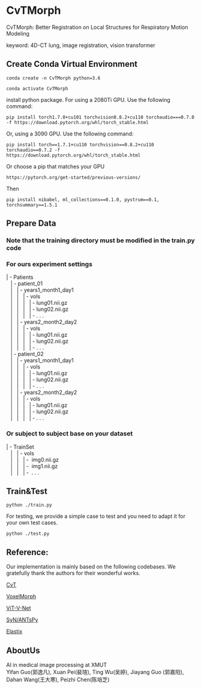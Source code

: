 # CvTMorph
CvTMorph: Better Registration on Local Structures for Respiratory Motion Modeling

keyword: 4D-CT lung, image registration, vision transformer

## Create Conda Virtual Environment
```
conda create -n CvTMorph python=3.6 
```
```
conda activate CvTMorph
```

install python package.
For using a 2080Ti GPU. Use the following command:
```
pip install torch1.7.0+cu101 torchvision0.8.2+cu110 torchaudio===0.7.0 -f https://download.pytorch.org/whl/torch_stable.html
```
Or, using a 3090 GPU. Use the following command:
```
pip install torch==1.7.1+cu110 torchvision==0.8.2+cu110 torchaudio==0.7.2 -f https://download.pytorch.org/whl/torch_stable.html
```
Or choose a pip that matches your GPU
```
https://pytorch.org/get-started/previous-versions/
```
Then
```
pip install nibabel, ml_collections==0.1.0, pystrum==0.1, torchsummary==1.5.1
```
## Prepare Data
### Note that the training directory must be modified in the train.py code
### For ours experiment settings
|&nbsp;-&nbsp;Patients   
&nbsp;&nbsp;&nbsp;|&nbsp;-&nbsp;patient_01    
&nbsp;&nbsp;&nbsp;|&nbsp;&nbsp;&nbsp;|&nbsp;-&nbsp;years1_month1_day1    
&nbsp;&nbsp;&nbsp;|&nbsp;&nbsp;&nbsp;|&nbsp;&nbsp;&nbsp;|&nbsp;-&nbsp;vols    
&nbsp;&nbsp;&nbsp;|&nbsp;&nbsp;&nbsp;|&nbsp;&nbsp;&nbsp;|&nbsp;&nbsp;&nbsp;|&nbsp;-&nbsp;lung01.nii.gz   
&nbsp;&nbsp;&nbsp;|&nbsp;&nbsp;&nbsp;|&nbsp;&nbsp;&nbsp;|&nbsp;&nbsp;&nbsp;|&nbsp;-&nbsp;lung02.nii.gz   
&nbsp;&nbsp;&nbsp;|&nbsp;&nbsp;&nbsp;|&nbsp;&nbsp;&nbsp;|&nbsp;&nbsp;&nbsp;|&nbsp;- . . .   
&nbsp;&nbsp;&nbsp;|&nbsp;&nbsp;&nbsp;|&nbsp;-&nbsp;years2_month2_day2    
&nbsp;&nbsp;&nbsp;|&nbsp;&nbsp;&nbsp;|&nbsp;&nbsp;&nbsp;|&nbsp;-&nbsp;vols    
&nbsp;&nbsp;&nbsp;|&nbsp;&nbsp;&nbsp;|&nbsp;&nbsp;&nbsp;|&nbsp;&nbsp;&nbsp;|&nbsp;-&nbsp;lung01.nii.gz   
&nbsp;&nbsp;&nbsp;|&nbsp;&nbsp;&nbsp;|&nbsp;&nbsp;&nbsp;|&nbsp;&nbsp;&nbsp;|&nbsp;-&nbsp;lung02.nii.gz   
&nbsp;&nbsp;&nbsp;|&nbsp;&nbsp;&nbsp;|&nbsp;&nbsp;&nbsp;|&nbsp;&nbsp;&nbsp;|&nbsp;- . . .   
&nbsp;&nbsp;&nbsp;|&nbsp;-&nbsp;patient_02    
&nbsp;&nbsp;&nbsp;|&nbsp;&nbsp;&nbsp;|&nbsp;-&nbsp;years1_month1_day1    
&nbsp;&nbsp;&nbsp;|&nbsp;&nbsp;&nbsp;|&nbsp;&nbsp;&nbsp;|&nbsp;-&nbsp;vols    
&nbsp;&nbsp;&nbsp;|&nbsp;&nbsp;&nbsp;|&nbsp;&nbsp;&nbsp;|&nbsp;&nbsp;&nbsp;|&nbsp;-&nbsp;lung01.nii.gz   
&nbsp;&nbsp;&nbsp;|&nbsp;&nbsp;&nbsp;|&nbsp;&nbsp;&nbsp;|&nbsp;&nbsp;&nbsp;|&nbsp;-&nbsp;lung02.nii.gz   
&nbsp;&nbsp;&nbsp;|&nbsp;&nbsp;&nbsp;|&nbsp;&nbsp;&nbsp;|&nbsp;&nbsp;&nbsp;|&nbsp;- . . .   
&nbsp;&nbsp;&nbsp;|&nbsp;&nbsp;&nbsp;|&nbsp;-&nbsp;years2_month2_day2    
&nbsp;&nbsp;&nbsp;|&nbsp;&nbsp;&nbsp;|&nbsp;&nbsp;&nbsp;|&nbsp;-&nbsp;vols    
&nbsp;&nbsp;&nbsp;|&nbsp;&nbsp;&nbsp;|&nbsp;&nbsp;&nbsp;|&nbsp;&nbsp;&nbsp;|&nbsp;-&nbsp;lung01.nii.gz   
&nbsp;&nbsp;&nbsp;|&nbsp;&nbsp;&nbsp;|&nbsp;&nbsp;&nbsp;|&nbsp;&nbsp;&nbsp;|&nbsp;-&nbsp;lung02.nii.gz   
&nbsp;&nbsp;&nbsp;|&nbsp;&nbsp;&nbsp;|&nbsp;&nbsp;&nbsp;|&nbsp;&nbsp;&nbsp;|&nbsp;- . . .   

### Or subject to subject base on your dataset
|&nbsp;-&nbsp;TrainSet  
&nbsp;&nbsp;&nbsp;|&nbsp;&nbsp;&nbsp;|&nbsp;-&nbsp;vols  
&nbsp;&nbsp;&nbsp;|&nbsp;&nbsp;&nbsp;|&nbsp;&nbsp;&nbsp;|&nbsp;-&nbsp; img0.nii.gz  
&nbsp;&nbsp;&nbsp;|&nbsp;&nbsp;&nbsp;|&nbsp;&nbsp;&nbsp;|&nbsp;-&nbsp; img1.nii.gz  
&nbsp;&nbsp;&nbsp;|&nbsp;&nbsp;&nbsp;|&nbsp;&nbsp;&nbsp;|&nbsp;-&nbsp; . . .

## Train&Test
```
python ./train.py
```
For testing, we provide a simple case to test and you need to adapt it for your own test cases.
```
python ./test.py
```

## Reference:
Our implementation is mainly based on the following codebases. We gratefully thank the authors for their wonderful works.

[CvT](https://github.com/microsoft/CvT)

[VoxelMorph](https://github.com/voxelmorph/voxelmorph)

[ViT-V-Net](https://github.com/junyuchen245/ViT-V-Net_for_3D_Image_Registration_Pytorch)

[SyN/ANTsPy](https://github.com/ANTsX/ANTsPy)

[Elastix](https://github.com/SuperElastix/SimpleElastix)

## AboutUs
AI in medical image processing at XMUT  
Yifan Guo(郭逸凡), Xuan Pei(裴瑄), Ting Wu(吴婷), Jiayang Guo (郭嘉阳),  Dahan Wang(王大寒), Peizhi Chen(陈培芝)
